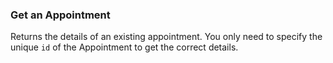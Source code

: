 ### Get an Appointment

Returns the details of an existing appointment. You only need to specify the unique
`id` of the Appointment to get the correct details.
